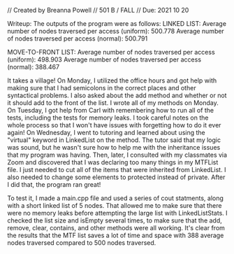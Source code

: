 // Created by Breanna Powell
// 501 B / FALL
// Due: 2021 10 20

Writeup:
The outputs of the program were as follows:
LINKED LIST:
Average number of nodes traversed per access (uniform): 500.778
Average number of nodes traversed per access (normal): 500.791

MOVE-TO-FRONT LIST:
Average number of nodes traversed per access (uniform): 498.903
Average number of nodes traversed per access (normal): 388.467

It takes a village! On Monday, I utilized the office hours and got help with making sure that I had semicolons in the correct places and other syntactical problems. I also asked about the add method and whether or not it should add to the front of the list. I wrote all of my methods on Monday. On Tuesday, I got help from Carl with remembering how to run all of the tests, including the tests for memory leaks. I took careful notes on the whole process so that I won't have issues with forgetting how to do it ever again! On Wednesday, I went to tutoring and learned about using the "virtual" keyword in LinkedList on the method. The tutor said that my logic was sound, but he wasn't sure how to help me with the inheritance issues that my program was having. Then, later, I consulted with my classmates via Zoom and discovered that I was declaring too many things in my MTFList file. I just needed to cut all of the items that were inherited from LinkedList. I also needed to change some elements to protected instead of private. After I did that, the program ran great!

To test it, I made a main.cpp file and used a series of cout statments, along with a short linked list of 5 nodes. That allowed me to make sure that there were no memory leaks before attempting the large list with LinkedListStats. I checked the list size and isEmpty several times, to make sure that the add, remove, clear, contains, and other methods were all working. It's clear from the results that the MTF list saves a lot of time and space with 388 average nodes traversed compared to 500 nodes traversed.
